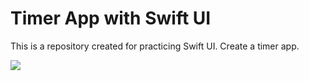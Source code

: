 # Timer App with Swift UI

This is a repository created for practicing Swift UI. Create a timer app.

![](https://storage.googleapis.com/zenn-user-upload/a7e94acmr5dezah6fy4oyf3ql7zf)

